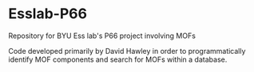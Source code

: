 # Esslab-P66
Repository for BYU Ess lab's P66 project involving MOFs

Code developed primarily by David Hawley in order to programmatically identify MOF components and search for MOFs within a database.
